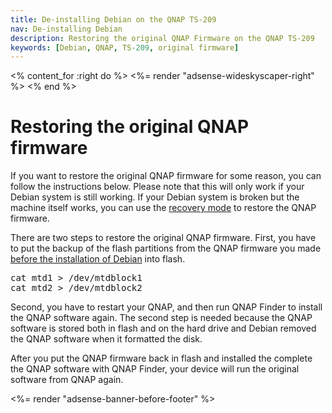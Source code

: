 ```yaml
---
title: De-installing Debian on the QNAP TS-209
nav: De-installing Debian
description: Restoring the original QNAP Firmware on the QNAP TS-209
keywords: [Debian, QNAP, TS-209, original firmware]
---
```


<% content_for :right do %>
<%= render "adsense-wideskyscaper-right" %>
<% end %>

<h1>Restoring the original QNAP firmware</h1>

If you want to restore the original QNAP firmware for some reason, you can
follow the instructions below.  Please note that this will only work if
your Debian system is still working.  If your Debian system is broken but
the machine itself works, you can use the <a href = "../recovery/">recovery
mode</a> to restore the QNAP firmware.

There are two steps to restore the original QNAP firmware.  First, you have
to put the backup of the flash partitions from the QNAP firmware you made
<a href = "../install/">before the installation of Debian</a> into flash.

<div class="code">
<pre>
cat mtd1 &gt; /dev/mtdblock1
cat mtd2 &gt; /dev/mtdblock2
</pre>
</div>

Second, you have to restart your QNAP, and then run QNAP Finder to install
the QNAP software again.  The second step is needed because the QNAP
software is stored both in flash and on the hard drive and Debian removed
the QNAP software when it formatted the disk.

After you put the QNAP firmware back in flash and installed the complete
the QNAP software with QNAP Finder, your device will run the original
software from QNAP again.

<div class="bbf">
<%= render "adsense-banner-before-footer" %>
</div>

